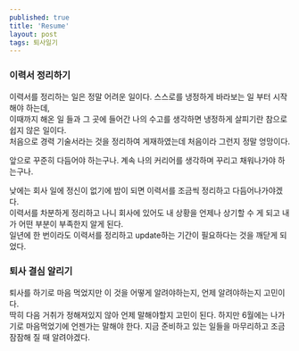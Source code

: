 ```yaml
---
published: true
title: 'Resume'
layout: post
tags: 퇴사일기
---
```

### 이력서 정리하기

이력서를 정리하는 일은 정말 어려운 일이다.
스스로를 냉정하게 바라보는 일 부터 시작해야 하는데,  
이때까지 해온 일 들과 그 곳에 들어간 나의 수고를 생각하면 냉정하게 살피기란 참으로 쉽지 않은 일이다.   
처음으로 경력 기술서라는 것을 정리하여 게재하였는데 처음이라 그런지 정말 엉망이다.    

앞으로 꾸준히 다듬어야 하는구나. 계속 나의 커리어를 생각하며 꾸리고 채워나가야 하는구나. 

낮에는 회사 일에 정신이 없기에 밤이 되면 이력서를 조금씩 정리하고 다듬어나가야겠다.   
이력서를 차분하게 정리하고 나니 회사에 있어도 내 상황을 언제나 상기할 수 게 되고 내가 어떤 부분이 부족한지 알게 된다.  
일년에 한 번이라도 이력서를 정리하고 update하는 기간이 필요하다는 것을 깨닫게 되었다.

### 퇴사 결심 알리기

퇴사를 하기로 마음 먹었지만 이 것을 어떻게 알려야하는지, 언제 알려야하는지 고민이다.  
딱히 다음 거취가 정해져있지 않아 언제 말해야할지 고민이 된다. 하지만 6월에는 나가기로 마음먹었기에 언젠가는 말해야 한다. 
지금 준비하고 있는 일들을 마무리하고 조금 잠잠해 질 때 알려야겠다.  

